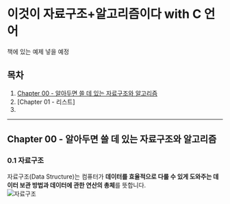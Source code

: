 # 이것이 자료구조+알고리즘이다 with C 언어

책에 있는 예제 넣을 예정

## 목차  
1. [Chapter 00 - 알아두면 쓸 데 있는 자료구조와 알고리즘](Chapter-00---알아두면-쓸-데-있는-자료구조와-알고리즘)
2. [Chapter 01 - 리스트]
3. 


---  
## Chapter 00 - 알아두면 쓸 데 있는 자료구조와 알고리즘
### 0.1 자료구조

자료구조(Data Structure)는 컴퓨터가 **데이터를 효율적으로 다룰 수 있게 도와주는 데이터 보관 방법과 데이터에 관한 연산의 총체**를 뜻합니다.  
![자료구조](https://github.com/Thedume/This-is-Algorithm/assets/68494100/311a694c-b343-424b-9e43-80dec0116e1e)  

